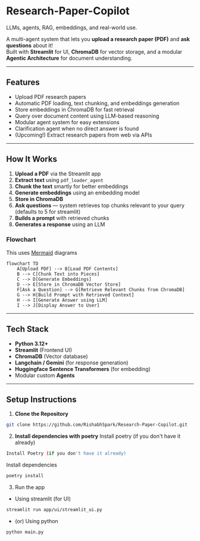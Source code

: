 # Research-Paper-Copilot
LLMs, agents, RAG, embeddings, and real-world use.

A multi-agent system that lets you **upload a research paper (PDF)** and **ask questions** about it!  
Built with **Streamlit** for UI, **ChromaDB** for vector storage, and a modular **Agentic Architecture** for document understanding.

---

## Features
- Upload PDF research papers 
- Automatic PDF loading, text chunking, and embeddings generation
- Store embeddings in ChromaDB for fast retrieval
- Query over document content using LLM-based reasoning
- Modular agent system for easy extensions
- Clarification agent when no direct answer is found
- (Upcoming!) Extract research papers from web via APIs

---

## How It Works

1. **Upload a PDF** via the Streamlit app
2. **Extract text** using `pdf_loader_agent`
3. **Chunk the text** smartly for better embeddings
4. **Generate embeddings** using an embedding model
5. **Store in ChromaDB**
6. **Ask questions** — system retrieves top chunks relevant to your query (defaults to 5 for streamlit)
7. **Builds a prompt** with retrieved chunks
8. **Generates a response** using an LLM

### Flowchart
This uses [Mermaid](https://mermaid-js.github.io/mermaid/#/) diagrams
```mermaid
flowchart TD
    A[Upload PDF] --> B[Load PDF Contents]
    B --> C[Chunk Text into Pieces]
    C --> D[Generate Embeddings]
    D --> E[Store in ChromaDB Vector Store]
    F[Ask a Question] --> G[Retrieve Relevant Chunks from ChromaDB]
    G --> H[Build Prompt with Retrieved Context]
    H --> I[Generate Answer using LLM]
    I --> J[Display Answer to User]
```

---

## Tech Stack

- **Python 3.12+**
- **Streamlit** (Frontend UI)
- **ChromaDB** (Vector database)
- **Langchain / Gemini** (for response generation)
- **Huggingface Sentence Transformers** (for embedding)
- Modular custom **Agents**

---

## Setup Instructions

1. **Clone the Repository**

```bash
git clone https://github.com/RishabhSpark/Research-Paper-Copilot.git
```

2. **Install dependencies with poetry**
Install poetry (if you don't have it already)
```bash
Install Poetry (if you don't have it already)
```

Install dependencies
```bash
poetry install
```

3. Run the app
- Using streamlit (for UI)
```bash
streamlit run app/ui/streamlit_ui.py
```

- (or) Using python
```bash
python main.py
```
